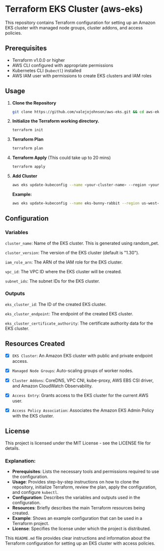 # Terraform EKS Cluster (aws-eks)

This repository contains Terraform configuration for setting up an Amazon EKS cluster with managed node groups, cluster addons, and access policies.

## Prerequisites

- Terraform v1.0.0 or higher
- AWS CLI configured with appropriate permissions
- Kubernetes CLI (`kubectl`) installed
- AWS IAM user with permissions to create EKS clusters and IAM roles

## Usage

1. **Clone the Repository**

   ```sh
   git clone https://github.com/valejojohnson/aws-eks.git && cd aws-eks

2. **Initialize the Terraform working directory.**
   ```sh
   terraform init

3. **Terraform Plan**
   ```sh
   terraform plan

4. **Terraform Apply** (This could take up to 20 mins)
   ```sh
   terraform apply

5. **Add Cluster** 
   ```sh
   aws eks update-kubeconfig --name <your-cluster-name> --region <your-region>
   ```
   **Example:**
   ```sh
   aws eks update-kubeconfig --name eks-bunny-rabbit --region us-west-1 

## Configuration

### Variables
`cluster_name`: Name of the EKS cluster. This is generated using random_pet.

`cluster_version`: The version of the EKS cluster (default is "1.30").

`iam_role_arn`: The ARN of the IAM role for the EKS cluster.

`vpc_id`: The VPC ID where the EKS cluster will be created.

`subnet_ids`: The subnet IDs for the EKS cluster.


### Outputs
`eks_cluster_id`: The ID of the created EKS cluster.

`eks_cluster_endpoint`: The endpoint of the created EKS cluster.

`eks_cluster_certificate_authority`: The certificate authority data for the EKS cluster.


## Resources Created

- [x] `EKS Cluster`: An Amazon EKS cluster with public and private endpoint access.

- [x] `Managed Node Groups`: Auto-scaling groups of worker nodes.

- [x] `Cluster Addons`: CoreDNS, VPC CNI, kube-proxy, AWS EBS CSI driver, and Amazon CloudWatch Observability.

- [x] `Access Entry`: Grants access to the EKS cluster for the current AWS user.

- [x] `Access Policy Association`: Associates the Amazon EKS Admin Policy with the EKS cluster.

## License

This project is licensed under the MIT License - see the LICENSE file for details.

### Explanation:
- **Prerequisites**: Lists the necessary tools and permissions required to use the configuration.
- **Usage**: Provides step-by-step instructions on how to clone the repository, initialize Terraform, review the plan, apply the configuration, and configure `kubectl`.
- **Configuration**: Describes the variables and outputs used in the configuration.
- **Resources**: Briefly describes the main Terraform resources being created.
- **Example**: Shows an example configuration that can be used in a Terraform project.
- **License**: Specifies the license under which the project is distributed.

This `README.md` file provides clear instructions and information about the Terraform configuration for setting up an EKS cluster with access policies.
